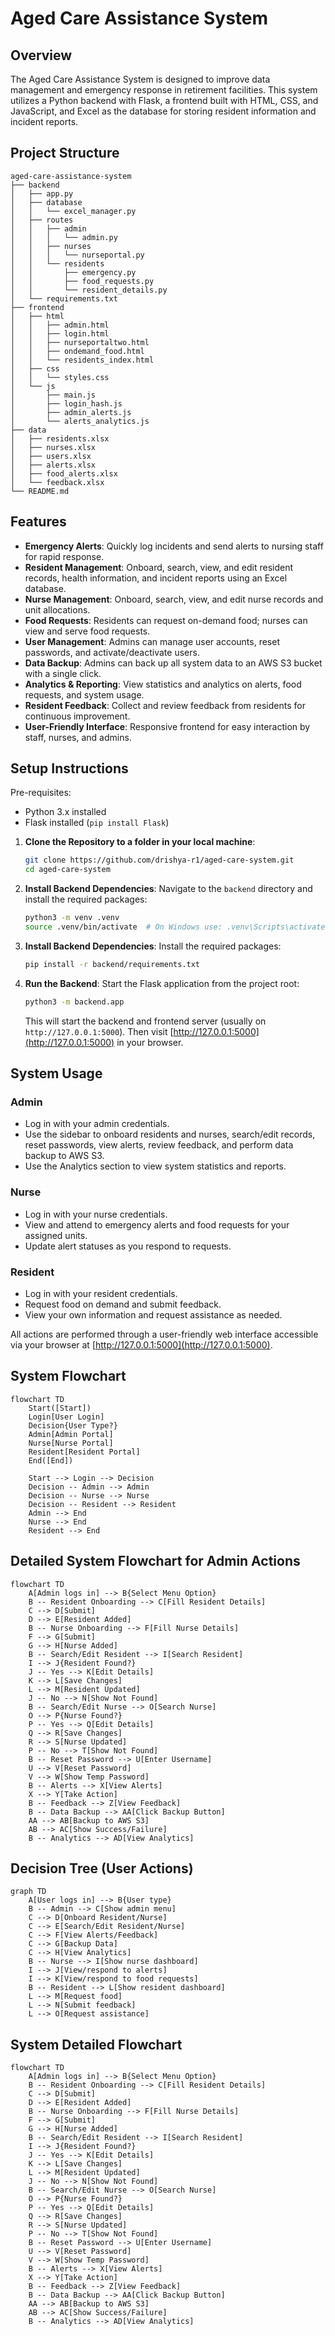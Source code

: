 # Aged Care Assistance System

## Overview
The Aged Care Assistance System is designed to improve data management and emergency response in retirement facilities. This system utilizes a Python backend with Flask, a frontend built with HTML, CSS, and JavaScript, and Excel as the database for storing resident information and incident reports.

## Project Structure
```
aged-care-assistance-system
├── backend
│   ├── app.py
│   ├── database
│   │   └── excel_manager.py
│   ├── routes
│   │   ├── admin
│   │   │   └── admin.py
│   │   ├── nurses
│   │   │   └── nurseportal.py
│   │   └── residents
│   │       ├── emergency.py
│   │       ├── food_requests.py
│   │       └── resident_details.py
│   └── requirements.txt
├── frontend
│   ├── html
│   │   ├── admin.html
│   │   ├── login.html
│   │   ├── nurseportaltwo.html
│   │   ├── ondemand_food.html
│   │   └── residents_index.html
│   ├── css
│   │   └── styles.css
│   └── js
│       ├── main.js
│       ├── login_hash.js
│       ├── admin_alerts.js
│       └── alerts_analytics.js
├── data
│   ├── residents.xlsx
│   ├── nurses.xlsx
│   ├── users.xlsx
│   ├── alerts.xlsx
│   ├── food_alerts.xlsx
│   └── feedback.xlsx
└── README.md
```

## Features
- **Emergency Alerts**: Quickly log incidents and send alerts to nursing staff for rapid response.
- **Resident Management**: Onboard, search, view, and edit resident records, health information, and incident reports using an Excel database.
- **Nurse Management**: Onboard, search, view, and edit nurse records and unit allocations.
- **Food Requests**: Residents can request on-demand food; nurses can view and serve food requests.
- **User Management**: Admins can manage user accounts, reset passwords, and activate/deactivate users.
- **Data Backup**: Admins can back up all system data to an AWS S3 bucket with a single click.
- **Analytics & Reporting**: View statistics and analytics on alerts, food requests, and system usage.
- **Resident Feedback**: Collect and review feedback from residents for continuous improvement.
- **User-Friendly Interface**: Responsive frontend for easy interaction by staff, nurses, and admins.

## Setup Instructions
Pre-requisites:
- Python 3.x installed
- Flask installed (`pip install Flask`)

1. **Clone the Repository to a folder in your local machine**:
   ```bash
   git clone https://github.com/drishya-r1/aged-care-system.git
   cd aged-care-system
   ```
2. **Install Backend Dependencies**:
   Navigate to the `backend` directory and install the required packages:
   ```bash
   python3 -m venv .venv
   source .venv/bin/activate  # On Windows use: .venv\Scripts\activate

   ```

3. **Install Backend Dependencies**:
   Install the required packages:
   ```bash
   pip install -r backend/requirements.txt
   ```

4. **Run the Backend**:
   Start the Flask application from the project root:
   ```bash
   python3 -m backend.app
   ```
   This will start the backend and frontend server (usually on `http://127.0.0.1:5000`).
   Then visit [http://127.0.0.1:5000](http://127.0.0.1:5000)  in your browser.

## System Usage

### Admin
- Log in with your admin credentials.
- Use the sidebar to onboard residents and nurses, search/edit records, reset passwords, view alerts, review feedback, and perform data backup to AWS S3.
- Use the Analytics section to view system statistics and reports.

### Nurse
- Log in with your nurse credentials.
- View and attend to emergency alerts and food requests for your assigned units.
- Update alert statuses as you respond to requests.

### Resident
- Log in with your resident credentials.
- Request food on demand and submit feedback.
- View your own information and request assistance as needed.

All actions are performed through a user-friendly web interface accessible via your browser at [http://127.0.0.1:5000](http://127.0.0.1:5000).

## System Flowchart

```mermaid
flowchart TD
    Start([Start])
    Login[User Login]
    Decision{User Type?}
    Admin[Admin Portal]
    Nurse[Nurse Portal]
    Resident[Resident Portal]
    End([End])

    Start --> Login --> Decision
    Decision -- Admin --> Admin
    Decision -- Nurse --> Nurse
    Decision -- Resident --> Resident
    Admin --> End
    Nurse --> End
    Resident --> End
```
## Detailed System Flowchart for Admin Actions

```mermaid
flowchart TD
    A[Admin logs in] --> B{Select Menu Option}
    B -- Resident Onboarding --> C[Fill Resident Details]
    C --> D[Submit]
    D --> E[Resident Added]
    B -- Nurse Onboarding --> F[Fill Nurse Details]
    F --> G[Submit]
    G --> H[Nurse Added]
    B -- Search/Edit Resident --> I[Search Resident]
    I --> J{Resident Found?}
    J -- Yes --> K[Edit Details]
    K --> L[Save Changes]
    L --> M[Resident Updated]
    J -- No --> N[Show Not Found]
    B -- Search/Edit Nurse --> O[Search Nurse]
    O --> P{Nurse Found?}
    P -- Yes --> Q[Edit Details]
    Q --> R[Save Changes]
    R --> S[Nurse Updated]
    P -- No --> T[Show Not Found]
    B -- Reset Password --> U[Enter Username]
    U --> V[Reset Password]
    V --> W[Show Temp Password]
    B -- Alerts --> X[View Alerts]
    X --> Y[Take Action]
    B -- Feedback --> Z[View Feedback]
    B -- Data Backup --> AA[Click Backup Button]
    AA --> AB[Backup to AWS S3]
    AB --> AC[Show Success/Failure]
    B -- Analytics --> AD[View Analytics]
```


## Decision Tree (User Actions)

```mermaid
graph TD
    A[User logs in] --> B{User type}
    B -- Admin --> C[Show admin menu]
    C --> D[Onboard Resident/Nurse]
    C --> E[Search/Edit Resident/Nurse]
    C --> F[View Alerts/Feedback]
    C --> G[Backup Data]
    C --> H[View Analytics]
    B -- Nurse --> I[Show nurse dashboard]
    I --> J[View/respond to alerts]
    I --> K[View/respond to food requests]
    B -- Resident --> L[Show resident dashboard]
    L --> M[Request food]
    L --> N[Submit feedback]
    L --> O[Request assistance]
```

## System Detailed Flowchart

```mermaid
flowchart TD
    A[Admin logs in] --> B{Select Menu Option}
    B -- Resident Onboarding --> C[Fill Resident Details]
    C --> D[Submit]
    D --> E[Resident Added]
    B -- Nurse Onboarding --> F[Fill Nurse Details]
    F --> G[Submit]
    G --> H[Nurse Added]
    B -- Search/Edit Resident --> I[Search Resident]
    I --> J{Resident Found?}
    J -- Yes --> K[Edit Details]
    K --> L[Save Changes]
    L --> M[Resident Updated]
    J -- No --> N[Show Not Found]
    B -- Search/Edit Nurse --> O[Search Nurse]
    O --> P{Nurse Found?}
    P -- Yes --> Q[Edit Details]
    Q --> R[Save Changes]
    R --> S[Nurse Updated]
    P -- No --> T[Show Not Found]
    B -- Reset Password --> U[Enter Username]
    U --> V[Reset Password]
    V --> W[Show Temp Password]
    B -- Alerts --> X[View Alerts]
    X --> Y[Take Action]
    B -- Feedback --> Z[View Feedback]
    B -- Data Backup --> AA[Click Backup Button]
    AA --> AB[Backup to AWS S3]
    AB --> AC[Show Success/Failure]
    B -- Analytics --> AD[View Analytics]
```

